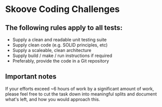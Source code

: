 # Skoove Coding Challenges

## The following rules apply to all tests:

- Supply a clean and readable unit testing suite
- Supply clean code (e.g. SOLID principles, etc)
- Supply a scaleable, clean architecture
- Supply build / make / run instructions if required
- Preferably, provide the code in a Git repository

## Important notes

If your efforts exceed ~6 hours of work by a significant amount of work, please feel free to cut the task down into meaningful splits and document what's left, and how you would approach this.

